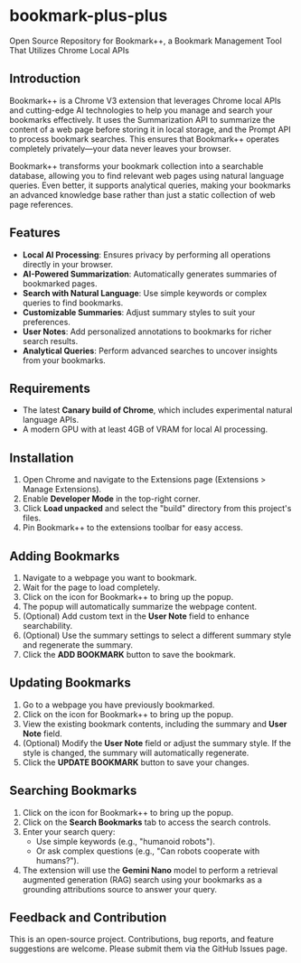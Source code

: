 # bookmark-plus-plus
Open Source Repository for Bookmark++, a Bookmark Management Tool That Utilizes Chrome Local APIs

## Introduction

Bookmark++ is a Chrome V3 extension that leverages Chrome local APIs and cutting-edge AI technologies to help you manage and search your bookmarks effectively. It uses the Summarization API to summarize the content of a web page before storing it in local storage, and the Prompt API to process bookmark searches. This ensures that Bookmark++ operates completely privately—your data never leaves your browser.

Bookmark++ transforms your bookmark collection into a searchable database, allowing you to find relevant web pages using natural language queries. Even better, it supports analytical queries, making your bookmarks an advanced knowledge base rather than just a static collection of web page references.

## Features

- **Local AI Processing**: Ensures privacy by performing all operations directly in your browser.
- **AI-Powered Summarization**: Automatically generates summaries of bookmarked pages.
- **Search with Natural Language**: Use simple keywords or complex queries to find bookmarks.
- **Customizable Summaries**: Adjust summary styles to suit your preferences.
- **User Notes**: Add personalized annotations to bookmarks for richer search results.
- **Analytical Queries**: Perform advanced searches to uncover insights from your bookmarks.

## Requirements

- The latest **Canary build of Chrome**, which includes experimental natural language APIs.
- A modern GPU with at least 4GB of VRAM for local AI processing.

## Installation

1. Open Chrome and navigate to the Extensions page (Extensions > Manage Extensions).
2. Enable **Developer Mode** in the top-right corner.
3. Click **Load unpacked** and select the "build" directory from this project's files.
4. Pin Bookmark++ to the extensions toolbar for easy access.

## Adding Bookmarks

1. Navigate to a webpage you want to bookmark.
2. Wait for the page to load completely.
3. Click on the icon for Bookmark++ to bring up the popup.
4. The popup will automatically summarize the webpage content.
5. (Optional) Add custom text in the **User Note** field to enhance searchability.
6. (Optional) Use the summary settings to select a different summary style and regenerate the summary.
7. Click the **ADD BOOKMARK** button to save the bookmark.

## Updating Bookmarks

1. Go to a webpage you have previously bookmarked.
2. Click on the icon for Bookmark++ to bring up the popup.
3. View the existing bookmark contents, including the summary and **User Note** field.
4. (Optional) Modify the **User Note** field or adjust the summary style. If the style is changed, the summary will automatically regenerate.
5. Click the **UPDATE BOOKMARK** button to save your changes.

## Searching Bookmarks

1. Click on the icon for Bookmark++ to bring up the popup.
2. Click on the **Search Bookmarks** tab to access the search controls.
3. Enter your search query:
    - Use simple keywords (e.g., "humanoid robots").
    - Or ask complex questions (e.g., "Can robots cooperate with humans?").
4. The extension will use the **Gemini Nano** model to perform a retrieval augmented generation (RAG) search using your bookmarks as a grounding attributions source to answer your query.

## Feedback and Contribution

This is an open-source project. Contributions, bug reports, and feature suggestions are welcome. Please submit them via the GitHub Issues page.
